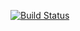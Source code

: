 [![Build Status](https://app.travis-ci.com/nick-dimeglio/ssw567.svg?branch=HW05a_Mocking)](https://app.travis-ci.com/nick-dimeglio/ssw567)
